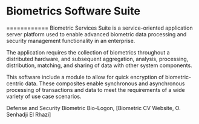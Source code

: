 # Biometrics Software Suite
============
Biometric Services Suite is a service-oriented application server platform used to enable advanced biometric data processing and security management functionality in an enterprise.

The application requires the collection of biometrics throughout a distributed hardware, and subsequent aggregation, analysis, processing, distribution, matching, and sharing of data with other system components. 

This software include a module to allow for quick encryption of biometric-centric data. These composites enable synchronous and asynchronous processing of transactions and data to meet the requirements of a wide variety of use case scenarios. 


Defense and Security Biometric Bio-Logon, [Biometric CV Website, O. Senhadji El Rhazi]

